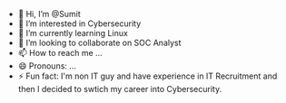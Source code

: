 - 👋 Hi, I’m @Sumit
- 👀 I’m interested in Cybersecurity
- 🌱 I’m currently learning Linux
- 💞️ I’m looking to collaborate on SOC Analyst
- 📫 How to reach me ...
- 😄 Pronouns: ...
- ⚡ Fun fact: I'm non IT guy and have experience in IT Recruitment and then I decided to swtich my career into Cybersecurity.

<!---
Sumit2316/Sumit2316 is a ✨ special ✨ repository because its `README.md` (this file) appears on your GitHub profile.
You can click the Preview link to take a look at your changes.
--->
